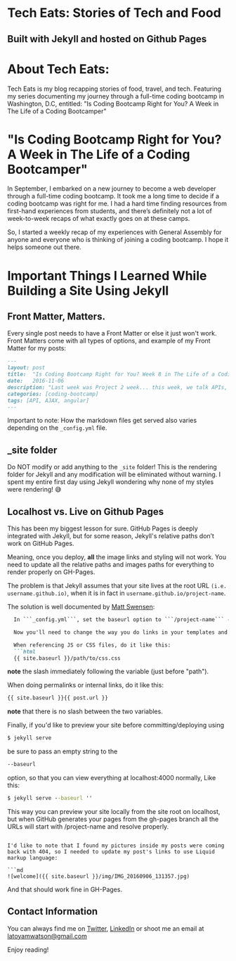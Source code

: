 # Tech Eats: Stories of Tech and Food
## Built with Jekyll and hosted on Github Pages

# About Tech Eats:

Tech Eats is my blog recapping stories of food, travel, and tech. Featuring my series documenting my journey through a full-time coding bootcamp in Washington, D.C, entitled: "Is Coding Bootcamp Right for You? A Week in The Life of a Coding Bootcamper"

# "Is Coding Bootcamp Right for You? A Week in The Life of a Coding Bootcamper"

In September, I embarked on a new journey to become a web developer through a full-time coding bootcamp. It took me a long time to decide if a coding bootcamp was right for me. I had a hard time finding resources from first-hand experiences from students, and there’s definitely not a lot of week-to-week recaps of what exactly goes on at these camps.

So, I started a weekly recap of my experiences with General Assembly for anyone and everyone who is thinking of joining a coding bootcamp. I hope it helps someone out there.

# Important Things I Learned While Building a Site Using Jekyll

## Front Matter, Matters.

Every single post needs to have a Front Matter or else it just won't work. Front Matters come with all types of options, and example of my Front Matter for my posts:

```md
---
layout: post
title:  "Is Coding Bootcamp Right for You? Week 8 in The Life of a Coding Bootcamper"
date:   2016-11-06
description: "Last week was Project 2 week... this week, we talk APIs, AJAX, Building our own API, Firebase and the introduction to Project 3. Let's go!"
categories: [coding-bootcamp]
tags: [API, AJAX, angular]
---
```

Important to note: How the markdown files get served also varies depending on the ```_config.yml``` file.

## _site folder

Do NOT modify or add anything to the ```_site``` folder! This is the rendering folder for Jekyll and any modification will be eliminated without warning. I spent my entire first day using Jekyll wondering why none of my styles were rendering! 😅

## Localhost vs. Live on Github Pages

This has been my biggest lesson for sure. GitHub Pages is deeply integrated with Jekyll, but for some reason, Jekyll's relative paths don’t work on GitHub Pages.

 Meaning, once you deploy, **all** the image links and styling will not work. You need to update all the relative paths and images paths for everything to render properly on GH-Pages.

The problem is that Jekyll assumes that your site lives at the root URL ```(i.e. username.github.io)```, when it is in fact in ```username.github.io/project-name```.

The solution is well documented by [Matt Swensen](https://github.com/jekyll/jekyll/issues/332#issuecomment-18952908):

```md
  In ```_config.yml```, set the baseurl option to ```/project-name``` -- note the leading slash and the absence of a trailing slash.

  Now you'll need to change the way you do links in your templates and posts, in the following two ways:

  When referencing JS or CSS files, do it like this:
  ```html
  {{ site.baseurl }}/path/to/css.css
  ```
  **note** the slash immediately following the variable (just before "path").

  When doing permalinks or internal links, do it like this:
  ```html
  {{ site.baseurl }}{{ post.url }}
  ```

  **note** that there is no slash between the two variables.

  Finally, if you'd like to preview your site before committing/deploying using

   ```cmd
   $ jekyll serve
   ```

   be sure to pass an empty string to the

   ```cmd
   --baseurl
   ```

   option, so that you can view everything at localhost:4000
   normally, Like this:

  ```cmd
  $ jekyll serve --baseurl ''
  ```

  This way you can preview your site locally from the site root on localhost, but when GitHub generates your pages from the gh-pages branch all the URLs will start with /project-name and resolve properly.
```

I'd like to note that I found my pictures inside my posts were coming back with 404, so I needed to update my post's links to use Liquid markup language:

```md
![welcome]({{ site.baseurl }}/img/IMG_20160906_131357.jpg)
```
And that should work fine in GH-Pages.

 ## Contact Information

 You can always find me on [Twitter](https://twitter.com/lmwatsonn), [LinkedIn](https://www.linkedin.com/in/watsonlm) or shoot me an email at latoyamwatson@gmail.com

 Enjoy reading!

